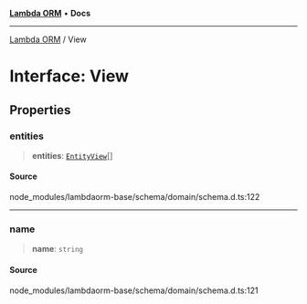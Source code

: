 [**Lambda ORM**](../README.md) • **Docs**

***

[Lambda ORM](../README.md) / View

# Interface: View

## Properties

### entities

> **entities**: [`EntityView`](EntityView.md)[]

#### Source

node\_modules/lambdaorm-base/schema/domain/schema.d.ts:122

***

### name

> **name**: `string`

#### Source

node\_modules/lambdaorm-base/schema/domain/schema.d.ts:121
